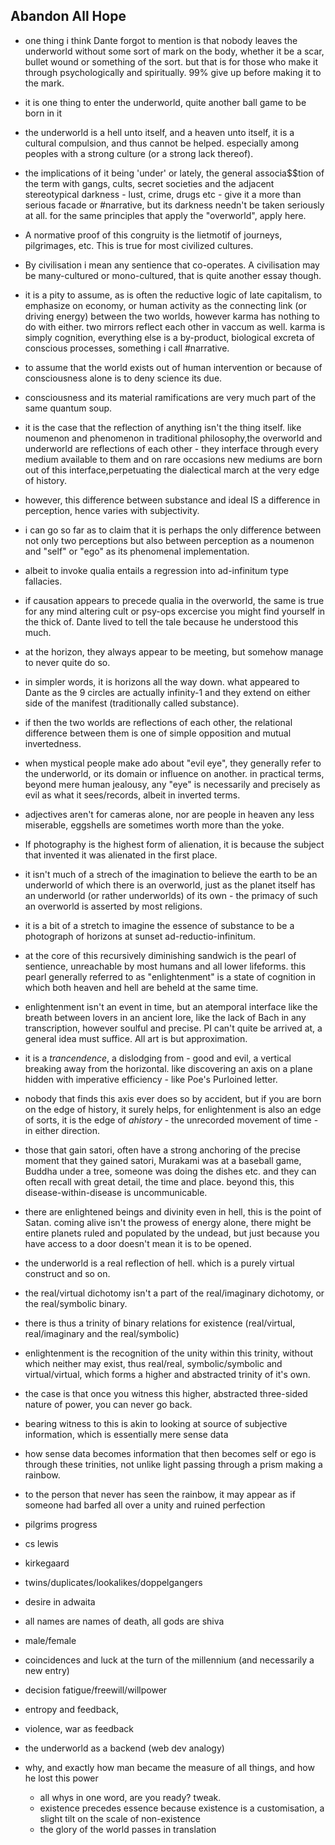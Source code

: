 ## Abandon All Hope

- one thing i think Dante forgot to mention is that nobody leaves the underworld without some sort of mark on the body, whether it be a scar, bullet wound or something of the sort. but that is for those who make it through psychologically and spiritually. 99% give up before making it to the mark.


- it is one thing to enter the underworld, quite another ball game to be born in it


- the underworld is a hell unto itself, and a heaven unto itself, it is a cultural compulsion, and thus cannot be helped. especially among peoples with a strong culture (or a strong lack thereof). 


- the implications of it being 'under' or lately, the general associa$$tion of the term with gangs, cults, secret societies and the adjacent stereotypical darkness - lust, crime, drugs etc - give it a more than serious facade or #narrative, but its darkness needn't be taken seriously at all. for the same principles that apply the "overworld", apply here.


- A normative proof of this congruity is the lietmotif of journeys, pilgrimages, etc. This is true for most civilized cultures. 


- By civilisation i mean any sentience that co-operates. A civilisation may be many-cultured or mono-cultured, that is quite another essay though.


- it is a pity to assume, as is often the reductive logic of late capitalism, to emphasize on economy, or human activity as the connecting link (or driving energy) between the two worlds, however karma has nothing to do with either. two mirrors reflect each other in vaccum as well. karma is simply cognition, everything else is a by-product, biological excreta of conscious processes, something i call #narrative.


- to assume that the world exists out of human intervention or because of consciousness alone is to deny science its due. 


- consciousness and its material ramifications are very much part of the same quantum soup.


- it is the case that the reflection of anything isn't the thing itself. like noumenon and phenomenon in traditional philosophy,the overworld and underworld are reflections of each other - they interface through every medium available to them and on rare occasions new mediums are born out of this interface,perpetuating the dialectical march at the very edge of history.


- however, this difference between substance and ideal IS a difference in perception, hence varies with subjectivity.


- i can go so far as to claim that it is perhaps the only difference between not only two perceptions but also between perception as a noumenon and "self" or "ego" as its phenomenal implementation. 
  

- albeit to invoke qualia entails a regression into ad-infinitum type fallacies.


- if causation appears to precede qualia in the overworld, the same is true for any mind altering cult or psy-ops excercise you might find yourself in the thick of. Dante lived to tell the tale because he understood this much.


- at the horizon, they always appear to be meeting, but somehow manage to never quite do so.


- in simpler words, it is horizons all the way down. what appeared to Dante as the 9 circles are actually infinity-1 and they extend on either side of the manifest (traditionally called substance).


- if then the two worlds are reflections of each other, the relational difference between them is one of simple opposition and mutual invertedness.


- when mystical people  make ado about "evil eye", they generally refer to the underworld, or its domain or influence on another. in practical terms, beyond mere human jealousy, any "eye" is necessarily and precisely as evil as what it sees/records, albeit in inverted terms. 


- adjectives aren't for cameras alone, nor are people in heaven any less miserable, eggshells are sometimes worth more than the yoke.


- If photography is the highest form of alienation, it is because the subject that invented it was alienated in the first place.


- it isn't much of a strech of the imagination to believe the earth to be an underworld of which there is an overworld, just as the planet itself has an underworld (or rather underworlds) of its own - the primacy of such an overworld is asserted by most religions.


- it is a bit of a stretch to imagine the essence of substance to be a photograph of horizons at sunset ad-reductio-infinitum.


- at the core of this recursively diminishing sandwich is the pearl of sentience, unreachable by most humans and all lower lifeforms. this pearl generally referred to as "enlightenment" is a state of cognition in which both heaven and hell are beheld at the same time.


- enlightenment isn't an event in time, but an atemporal interface like the breath between lovers in an ancient lore, like the lack of Bach in any transcription, however soulful and precise. PI can't quite be arrived at, a general idea must suffice. All art is but approximation.


-  it is a *trancendence*, a dislodging from - good and evil, a vertical breaking away from the horizontal. like discovering an axis on a plane hidden with imperative efficiency - like Poe's Purloined letter. 


- nobody that finds this axis ever does so by accident, but if you are born on the edge of history, it surely helps, for enlightenment is also an edge of sorts, it is the edge of *ahistory* - the unrecorded movement of time - in either direction.


- those that gain satori, often have a strong anchoring of the precise moment that they gained satori, Murakami was at a baseball game, Buddha under a tree, someone was doing the dishes etc. and they can often recall with great detail, the time and place. beyond this, this disease-within-disease is uncommunicable.


- there are enlightened beings and divinity even in hell, this is the point of Satan. coming alive isn't the prowess of energy alone, there might be entire planets ruled and populated by the undead, but just because you have access to a door doesn't mean it is to be opened.


- the underworld is a real reflection of hell. which is a purely virtual construct and so on.


- the real/virtual dichotomy isn't a part of the real/imaginary dichotomy, or the real/symbolic binary.


- there is thus a trinity of binary relations for existence (real/virtual, real/imaginary and the real/symbolic)


- enlightenment is the recognition of the unity within this trinity, without which neither may exist, thus real/real, symbolic/symbolic and virtual/virtual, which forms a higher and abstracted trinity of it's own.


- the case is that once you witness this higher, abstracted three-sided nature of power, you can never go back.


- bearing witness to this is akin to looking at source of subjective information, which is essentially mere sense data


- how sense data becomes information that then becomes self or ego is through these trinities, not unlike light passing through a prism making a rainbow.


- to the person that never has seen the rainbow, it may appear as if someone had barfed all over a unity and ruined perfection


- pilgrims progress
- cs lewis
- kirkegaard
- twins/duplicates/lookalikes/doppelgangers
- desire in adwaita
- all names are names of death, all gods are shiva
- male/female 
- coincidences and luck at the turn of the millennium (and necessarily a new entry)
- decision fatigue/freewill/willpower
- entropy and feedback,
- violence, war as feedback
- the underworld as a backend (web dev analogy)
- why, and exactly how man became the measure of all things, and how he lost this power 
  - all whys in one word, are you ready? tweak.
  - existence precedes essence because existence is a customisation, a slight tilt on the scale of non-existence
  - the glory of the world passes in translation
